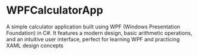 # WPFCalculatorApp
A simple calculator application built using WPF (Windows Presentation Foundation) in C#. It features a modern design, basic arithmetic operations, and an intuitive user interface, perfect for learning WPF and practicing XAML design concepts
